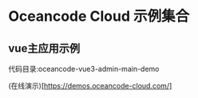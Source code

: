 # Oceancode Cloud 示例集合

## vue主应用示例
代码目录:oceancode-vue3-admin-main-demo

(在线演示)[https://demos.oceancode-cloud.com/]